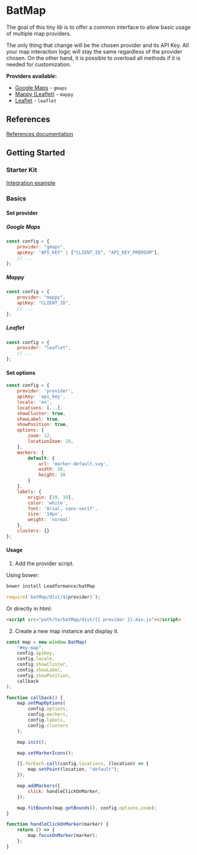 # BatMap

The goal of this tiny lib is to offer a common interface to allow basic usage of multiple map providers.

The only thing that change will be the chosen provider and its API Key. All your map interaction logic will stay the same regardless of the provider chosen. On the other hand, it is possible to overload all methods if it is needed for customization.

**Providers available:**

-   [Google Maps](https://developers.google.com/maps/documentation/javascript/) - `gmaps`
-   [Mappy (Leaflet)](http://leafletjs.com/reference-1.0.3.html) - `mappy`
-   [Leaflet](http://leafletjs.com/reference-1.5.1.html) - `leaflet`

## References

[References documentation](references/)

## Getting Started

### Starter Kit

[Integration example](example/starter-kit)

### Basics

#### Set provider

##### Google Maps

```js
const config = {
    provider: "gmaps",
    apiKey: "API_KEY" | ["CLIENT_ID", "API_KEY_PREMIUM"],
    // ...
};
```

##### Mappy

```js
const config = {
    provider: "mappy",
    apiKey: "CLIENT_ID",
    // ...
};
```

##### Leaflet

```js
const config = {
    provider: "leaflet",
    // ...
};
```

#### Set options

```js
const config = {
    provider: 'provider',
    apiKey: 'api_key',
    locale: 'en',
    locations: [...],
    showCluster: true,
    showLabel: true,
    showPosition: true,
    options: {
        zoom: 12,
        locationZoom: 16,
    },
    markers: {
        default: {
            url: 'marker-default.svg',
            width: 38,
            height: 50
        }
    },
    labels: {
        origin: [19, 19],
        color: 'white',
        font: 'Arial, sans-serif',
        size: '14px',
        weight: 'normal'
    },
    clusters: {}
};
```

#### Usage

1. Add the provider script.

Using bower:

```bash
bower install Leadformance/batMap
```

```js
require(`batMap/dist/${provider}`);
```

Or directly in html:

```html
<script src="path/to/batMap/dist/{{ provider }}.min.js"></script>
```

2. Create a new map instance and display it.

```js
const map = new window.BatMap(
    "#my-map",
    config.apiKey,
    config.locale,
    config.showCluster,
    config.showLabel,
    config.showPosition,
    callback
);

function callback() {
    map.setMapOptions(
        config.options,
        config.markers,
        config.labels,
        config.clusters
    );

    map.init();

    map.setMarkerIcons();

    [].forEach.call(config.locations, (location) => {
        map.setPoint(location, "default");
    });

    map.addMarkers({
        click: handleClickOnMarker,
    });

    map.fitBounds(map.getBounds(), config.options.zoom);
}

function handleClickOnMarker(marker) {
    return () => {
        map.focusOnMarker(marker);
    };
}
```
